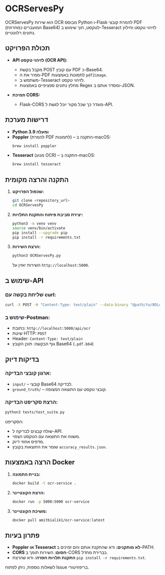 # OCRServesPy

OCRServesPy הוא שירות OCR מבוסס Python ו-Flask להמרת קובצי PDF (המועברים כמחרוזת Base64) לטקסט, תוך שימוש ב-Tesseract לזיהוי טקסט וחילוץ נתונים רלוונטיים.

## תכולת הפרויקט

- **API לזיהוי טקסט (OCR API):**

  - מקבל בקשת POST עם קובץ PDF כ-Base64.
  - ממיר את ה-PDF לתמונות באמצעות `pdf2image`.
  - משתמש ב-Tesseract לזיהוי טקסט.
  - מחלץ נתונים ספציפיים באמצעות Regex ומסדר אותם ב-JSON.

- **תמיכת CORS:**

  - Flask-CORS מוגדר כך שכל מקור יוכל לגשת ל-API.

## דרישות מערכת

- **Python 3.9 ומעלה**
- **Poppler** (להמרת PDF לתמונות) – התקנה ב-macOS:
  ```bash
  brew install poppler
  ```
- **Tesseract** (מנוע OCR) – התקנה ב-macOS:
  ```bash
  brew install tesseract
  ```

## התקנה והרצה מקומית

1. **שכפול הפרויקט:**

   ```bash
   git clone <repository_url>
   cd OCRServesPy
   ```

2. **יצירת סביבת פיתוח והתקנת התלויות:**

   ```bash
   python3 -m venv venv
   source venv/bin/activate
   pip install --upgrade pip
   pip install -r requirements.txt
   ```

3. **הרצת השירות:**

   ```bash
   python3 OCRServesPy.py
   ```

   השירות יאזין על `http://localhost:5000`.

## שימוש ב-API

### שליחת בקשה עם curl:

```bash
curl -X POST -H "Content-Type: text/plain" --data-binary "@path/to/BOLdemo_generated_1.pdf.b64" http://localhost:5000/api/ocr
```

### שימוש ב-Postman:

- כתובת: `http://localhost:5000/api/ocr`
- שיטת HTTP: `POST`
- Header: `Content-Type: text/plain`
- גוף הבקשה: תוכן הקובץ Base64 (`.pdf.b64`)

## בדיקות דיוק

### ארגון קובצי הבדיקה:

- `input/` – קובצי Base64 לבדיקה.
- `ground_truth/` – קובצי טקסט עם התוצאה המצופה.

### הרצת סקריפט הבדיקה:

```bash
python3 tests/test_suite.py
```

הסקריפט:

- שולח קבצים לבדיקה ל-API.
- משווה את התוצאה עם הטקסט הצפוי.
- מדפיס אחוזי דיוק.
- שומר את התוצאות בקובץ `accuracy_results.json`.

## הרצה באמצעות Docker

1. **בניית התמונה:**

   ```bash
   docker build -t ocr-service .
   ```

2. **הרצת הקונטיינר:**

    ```bash
    docker run -p 5000:5000 ocr-service
    ```


3. **משיכת הקונטיינר:**

    ```bash
    docker pull amitbialik1/ocr-service:latest
    ```

## פתרון בעיות

- **Poppler או Tesseract לא מותקנים:** ודא שהתקנת אותם והם זמינים ב-PATH.
- **CORS חסום:** השירות תומך ב-CORS כברירת מחדל.
- **התקנת תלויות חסרה:** ודא שהרצת `pip install -r requirements.txt`.

לשאלות נוספות, ניתן לפתוח Issue בריפוזיטורי.

